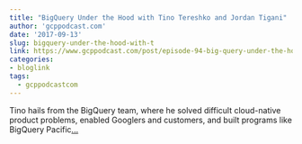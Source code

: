 ```yaml
---
title: "BigQuery Under the Hood with Tino Tereshko and Jordan Tigani"
author: 'gcppodcast.com'
date: '2017-09-13'
slug: bigquery-under-the-hood-with-t
link: https://www.gcppodcast.com/post/episode-94-big-query-under-the-hood-with-tino-tereshko-and-jordan-tigani/
categories:
- bloglink
tags:
  - gcppodcastcom
---
```


Tino hails from the BigQuery team, where he solved difficult cloud-native product problems, enabled Googlers and customers, and built programs like BigQuery Pacific[... <i class="fas fa-external-link-alt"></i>](https://www.gcppodcast.com/post/episode-94-big-query-under-the-hood-with-tino-tereshko-and-jordan-tigani/)

